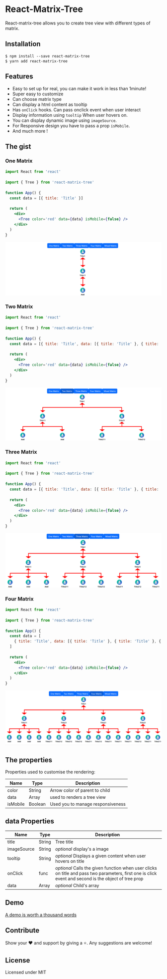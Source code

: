 # React-Matrix-Tree

React-matrix-tree allows you to create tree view with different types of matrix.

## Installation

```
$ npm install --save react-matrix-tree
$ yarn add react-matrix-tree
```

## Features

- Easy to set up for real, you can make it work in less than 1minute!
- Super easy to customize
- Can choose matrix type
- Can display a html content as tooltip
- Has `onClick` hooks. Can pass onclick event when user interact
- Display information using `tooltip` When user hovers on.
- You can display dynamic image using `imageSource`.
- For Responsive design you have to pass a prop `isMobile`.
- And much more !

## The gist

### One Matrix

```jsx
import React from 'react'

import { Tree } from 'react-matrix-tree'

function App() {
  const data = [{ title: 'Title' }]

  return (
    <div>
      <Tree color='red' data={data} isMobile={false} />
    </div>
  )
}
```

<img src="https://raw.githubusercontent.com/venkatmcajj/react-matrix-tree/master/src/images/one.png" alt="One Matrix">

### Two Matrix

```jsx
import React from 'react'

import { Tree } from 'react-matrix-tree'

function App() {
  const data = [{ title: 'Title', data: [{ title: 'Title' }, { title: 'Title' }] }]

  return (
    <div>
      <Tree color='red' data={data} isMobile={false} />
    </div>
  )
}
```

<img src="https://raw.githubusercontent.com/venkatmcajj/react-matrix-tree/master/src/images/two.png" alt="One Matrix">

### Three Matrix

```jsx
import React from 'react'

import { Tree } from 'react-matrix-tree'

function App() {
  const data = [{ title: 'Title', data: [{ title: 'Title' }, { title: 'Title' }, { title: 'Title' }] }]

  return (
    <div>
      <Tree color='red' data={data} isMobile={false} />
    </div>
  )
}
```

<img src="https://raw.githubusercontent.com/venkatmcajj/react-matrix-tree/master/src/images/three.png" alt="Three Matrix">

### Four Matrix

```jsx
import React from 'react'

import { Tree } from 'react-matrix-tree'

function App() {
  const data = [
    { title: 'Title', data: [{ title: 'Title' }, { title: 'Title' }, { title: 'Title' }, { title: 'Title' }] },
  ]

  return (
    <div>
      <Tree color='red' data={data} isMobile={false} />
    </div>
  )
}
```

<img src="https://raw.githubusercontent.com/venkatmcajj/react-matrix-tree/master/src/images/four.png" alt="Four Matrix">

## The properties

Properties used to customise the rendering:

| Name     | Type    | Description                       |
| -------- | ------- | --------------------------------- |
| color    | String  | Arrow color of parent to child    |
| data     | Array   | used to renders a tree view       |
| isMobile | Boolean | Used you to manage responsiveness |

## data Properties

| Name        | Type   | Description                                                                                                                                           |
| ----------- | ------ | ----------------------------------------------------------------------------------------------------------------------------------------------------- |
| title       | String | Tree title                                                                                                                                            |
| imageSource | String | _optional_ display's a image                                                                                                                          |
| tooltip     | String | _optional_ Displays a given content when user hovers on title                                                                                         |
| onClick     | func   | _optional_ Calls the given function when user clicks on title and pass two parameters, first one is click event and second is the object of tree prop |
| data        | Array  | _optional_ Child's array                                                                                                                              |

## Demo

[A demo is worth a thousand words](https://venkatmcajj.github.io/react-matrix-tree/example)

## Contribute

Show your ❤️ and support by giving a ⭐. Any suggestions are welcome!

## License

Licensed under MIT
